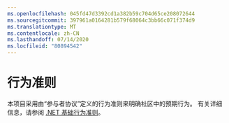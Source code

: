 ```yaml
---
ms.openlocfilehash: 045fd47d3392cd1a382b59c704d65ce208072644
ms.sourcegitcommit: 397961a0164281b579f68064c3bb66c071f374d9
ms.translationtype: MT
ms.contentlocale: zh-CN
ms.lasthandoff: 07/14/2020
ms.locfileid: "80894542"
---
```

# <a name="code-of-conduct"></a>行为准则

本项目采用由“参与者协议”定义的行为准则来明确社区中的预期行为。
有关详细信息，请参阅 [.NET 基础行为准则](https://dotnetfoundation.org/code-of-conduct)。
